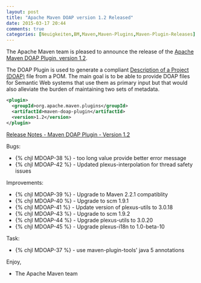 ```yaml
---
layout: post
title: "Apache Maven DOAP version 1.2 Released"
date: 2015-03-17 20:44
comments: true
categories: [Neuigkeiten,BM,Maven,Maven-Plugins,Maven-Plugin-Releases]
---
```

The Apache Maven team is pleased to announce the release of the 
[Apache Maven DOAP Plugin, version 1.2](http://maven.apache.org/plugins/maven-doap-plugin/).

The DOAP Plugin is used to generate a compliant
[Description of a Project (DOAP)](http://usefulinc.com/doap) file from a POM.
The main goal is to be able to provide DOAP files for Semantic Web systems that
use them as primary input but that would also alleviate the burden of
maintaining two sets of metadata.


``` xml
<plugin>
  <groupId>org.apache.maven.plugins</groupId>
  <artifactId>maven-doap-plugin</artifactId>
  <version>1.2</version>
</plugin>
```

<!-- more -->

[Release Notes - Maven DOAP Plugin - Version 1.2](http://jira.codehaus.org/secure/ReleaseNote.jspa?projectId=11310&version=17078)

Bugs:

 * {% chjl MDOAP-38 %} - <shortdesc> too long value provide better error message
 * {% chjl MDOAP-42 %} - Updated plexus-interpolation for thread safety issues

Improvements:

 * {% chjl MDOAP-39 %} - Upgrade to Maven 2.2.1 compatiblity
 * {% chjl MDOAP-40 %} - Upgrade to scm 1.9.1
 * {% chjl MDOAP-41 %} - Update version of plexus-utils to 3.0.18
 * {% chjl MDOAP-43 %} - Upgrade to scm 1.9.2
 * {% chjl MDOAP-44 %} - Upgrade plexus-utils to 3.0.20
 * {% chjl MDOAP-45 %} - Upgrade plexus-i18n to 1.0-beta-10

Task:

 * {% chjl MDOAP-37 %} - use maven-plugin-tools' java 5 annotations

Enjoy,

- The Apache Maven team
